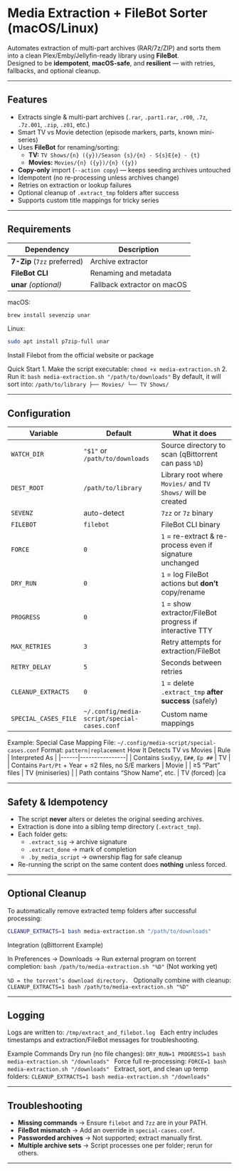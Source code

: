 # Media Extraction + FileBot Sorter (macOS/Linux)

Automates extraction of multi-part archives (RAR/7z/ZIP) and sorts them into a clean Plex/Emby/Jellyfin-ready library using **FileBot**.  
Designed to be **idempotent**, **macOS-safe**, and **resilient** — with retries, fallbacks, and optional cleanup.

---

## Features

- Extracts single & multi-part archives (`.rar`, `.part1.rar`, `.r00`, `.7z`, `.7z.001`, `.zip`, `.z01`, etc.)
- Smart TV vs Movie detection (episode markers, parts, known mini-series)
- Uses **FileBot** for renaming/sorting:
  - **TV:** `TV Shows/{n} ({y})/Season {s}/{n} - S{s}E{e} - {t}`
  - **Movies:** `Movies/{n} ({y})/{n} ({y})`
- **Copy-only** import (`--action copy`) — keeps seeding archives untouched
- Idempotent (no re-processing unless archives change)
- Retries on extraction or lookup failures
- Optional cleanup of `.extract_tmp` folders after success
- Supports custom title mappings for tricky series

---

## Requirements

| Dependency | Description |
|-------------|-------------|
| **7-Zip** (`7zz` preferred) | Archive extractor |
| **FileBot CLI** | Renaming and metadata |
| **unar** *(optional)* | Fallback extractor on macOS |

macOS:
```bash
brew install sevenzip unar
```

Linux:
```bash
sudo apt install p7zip-full unar
```
Install Filebot from the official website or package

Quick Start
	1.	Make the script executable:
`
chmod +x media-extraction.sh
`
	2.	Run it:
`
bash media-extraction.sh "/path/to/downloads"
`
By default, it will sort into:
`
/path/to/library
  ├── Movies/
  └── TV Shows/
  `

---

  ## Configuration
  
  | Variable             | Default                               | What it does                                                     |
|----------------------|----------------------------------------|------------------------------------------------------------------|
| `WATCH_DIR`          | `"$1"` or `/path/to/downloads`        | Source directory to scan (qBittorrent can pass `%D`)            |
| `DEST_ROOT`          | `/path/to/library`                    | Library root where `Movies/` and `TV Shows/` will be created    |
| `SEVENZ`             | auto-detect                           | `7zz` or `7z` binary                                            |
| `FILEBOT`            | `filebot`                             | FileBot CLI binary                                              |
| `FORCE`              | `0`                                   | `1` = re-extract & re-process even if signature unchanged       |
| `DRY_RUN`            | `0`                                   | `1` = log FileBot actions but **don’t** copy/rename             |
| `PROGRESS`           | `0`                                   | `1` = show extractor/FileBot progress if interactive TTY        |
| `MAX_RETRIES`        | `3`                                   | Retry attempts for extraction/FileBot                           |
| `RETRY_DELAY`        | `5`                                   | Seconds between retries                                         |
| `CLEANUP_EXTRACTS`   | `0`                                   | `1` = delete `.extract_tmp` **after success** (safely)          |
| `SPECIAL_CASES_FILE` | `~/.config/media-script/special-cases.conf` | Custom name mappings                                        |

Example: Special Case Mapping
File:
`
~/.config/media-script/special-cases.conf
`
Format:
`
pattern|replacement
`
How It Detects TV vs Movies
| Rule | Interpreted As |
|------|----------------|
| Contains `SxxEyy`, `E##`, `Ep ##` | TV |
| Contains `Part/Pt` + Year + ≤2 files, no S/E markers | Movie |
| ≥5 “Part” files | TV (miniseries) |
| Path contains “Show Name”, etc. | TV (forced) |ca

---

## Safety & Idempotency

- The script **never** alters or deletes the original seeding archives.
- Extraction is done into a sibling temp directory (`.extract_tmp`).
- Each folder gets:
  - `.extract_sig` → archive signature  
  - `.extract_done` → mark of completion  
  - `.by_media_script` → ownership flag for safe cleanup
- Re-running the script on the same content does **nothing** unless forced.

---

## Optional Cleanup

To automatically remove extracted temp folders after successful processing:
```bash
CLEANUP_EXTRACTS=1 bash media-extraction.sh "/path/to/downloads"
```
Integration (qBittorrent Example)

In Preferences → Downloads → Run external program on torrent completion:
`
bash /path/to/media-extraction.sh "%D"
`
(Not working yet)

`%D = the torrent’s download directory.
`
Optionally combine with cleanup:
`CLEANUP_EXTRACTS=1 bash /path/to/media-extraction.sh "%D"
`

---

## Logging
Logs are written to:
`/tmp/extract_and_filebot.log
`
Each entry includes timestamps and extraction/FileBot messages for troubleshooting.

Example Commands
Dry run (no file changes):
`DRY_RUN=1 PROGRESS=1 bash media-extraction.sh "/downloads"
`
Force full re-processing:
`FORCE=1 bash media-extraction.sh "/downloads"
`
Extract, sort, and clean up temp folders:
`CLEANUP_EXTRACTS=1 bash media-extraction.sh "/downloads"
`

---

## Troubleshooting

- **Missing commands** → Ensure `filebot` and `7zz` are in your PATH.  
- **FileBot mismatch** → Add an override in `special-cases.conf`.  
- **Passworded archives** → Not supported; extract manually first.  
- **Multiple archive sets** → Script processes one per folder; rerun for others.

---
